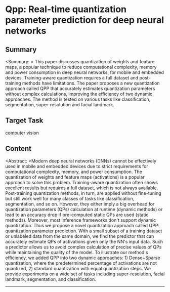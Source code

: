 # Qpp: Real-time quantization parameter prediction for deep neural networks

## Summary

<Summary: > This paper discusses quantization of weights and feature maps, a popular technique to reduce computational complexity, memory and power consumption in deep neural networks, for mobile and embedded devices. Training-aware quantization requires a full dataset and post-training methods have limitations. The paper proposes a new quantization approach called QPP that accurately estimates quantization parameters without complex calculations, improving the efficiency of two dynamic approaches. The method is tested on various tasks like classification, segmentation, super-resolution and facial landmark.


## Target Task

computer vision

## Content

<Abstract: >Modern deep neural networks (DNNs) cannot be effectively used in mobile and embedded devices due to strict requirements for computational complexity, memory, and power consumption. The quantization of weights and feature maps (activations) is a popular approach to solve this problem. Training-aware quantization often shows excellent results but requires a full dataset, which is not always available. Post-training quantization methods, in turn, are applied without fine-tuning but still work well for many classes of tasks like classification, segmentation, and so on. However, they either imply a big overhead for quantization parameters (QPs) calculation at runtime (dynamic methods) or lead to an accuracy drop if pre-computed static QPs are used (static methods). Moreover, most inference frameworks don't support dynamic quantization. Thus we propose a novel quantization approach called QPP: quantization parameter prediction. With a small subset of a training dataset or unlabeled data from the same domain, we find the predictor that can accurately estimate QPs of activations given only the NN's input data. Such a predictor allows us to avoid complex calculation of precise values of QPs while maintaining the quality of the model. To illustrate our method's efficiency, we added QPP into two dynamic approaches: 1) Dense+Sparse quantization, where the predetermined percentage of activations are not quantized, 2) standard quantization with equal quantization steps. We provide experiments on a wide set of tasks including super-resolution, facial landmark, segmentation, and classification.



---

